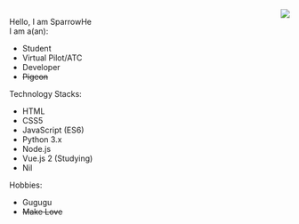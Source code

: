 <img align="right" src="https://github-readme-stats.vercel.app/api?username=sparrowhe&show_icons=true&icon_color=66ccff&text_color=718096&bg_color=ffffff&hide_title=true" />
<!-- Check the sum of - and >>2 -->

Hello, I am SparrowHe  
I am a(an):
- Student
- Virtual Pilot/ATC
- Developer
- ~~Pigeon~~

Technology Stacks:
- HTML
- CSS5
- JavaScript (ES6)
- Python 3.x
- Node.js
- Vue.js 2 (Studying)
- Nil

Hobbies:
- Gugugu
- ~~Make Love~~
